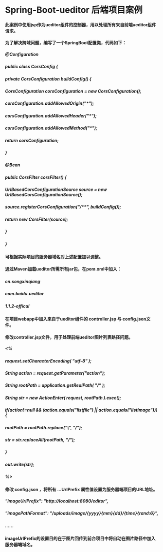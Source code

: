 # Spring-Boot-ueditor 后端项目案例

#### 此案例中使用jsp作为ueditor组件的控制器，用以处理所有来自前端ueditor组件请求。
#### 为了解决跨域问题，编写了一个SpringBoot配置类，代码如下：

##### @Configuration
##### public class CorsConfig {
##### 	private CorsConfiguration buildConfig() {
#####         CorsConfiguration corsConfiguration = new CorsConfiguration();
#####         corsConfiguration.addAllowedOrigin("*"); 
#####         corsConfiguration.addAllowedHeader("*"); 
#####         corsConfiguration.addAllowedMethod("*"); 
#####         return corsConfiguration;
#####     }
##### 
#####     @Bean
#####     public CorsFilter corsFilter() {
#####         UrlBasedCorsConfigurationSource source = new UrlBasedCorsConfigurationSource();
#####         source.registerCorsConfiguration("/**", buildConfig()); 
#####        return new CorsFilter(source);
#####     }
##### }

#### 可根据实际项目的服务器域名对上述配置加以调整。

#### 通过Maven加载ueditor所需所有jar包，在pom.xml中加入：

##### <dependency>
#####     <groupId>cn.songxinqiang</groupId>
#####     <artifactId>com.baidu.ueditor</artifactId>
#####     <version>1.1.2-offical</version>
##### </dependency>

#### 在项目webapp中加入来自于ueditor组件的 controller.jsp 与 config.json文件。
#### 修改controller.jsp文件，用于处理前端ueditor图片列表路径问题。

#####   <%
#####   request.setCharacterEncoding( "utf-8" );
##### 	String action = request.getParameter("action");  
##### 	String rootPath = application.getRealPath( "/" );
##### 	String str = new ActionEnter( request, rootPath ).exec();
##### 	if(action!=null && (action.equals("listfile") || action.equals("listimage"))){  
#####       rootPath = rootPath.replace("\\", "/");  
#####       str = str.replaceAll(rootPath, "/");  
#####   }
#####   out.write(str);
#####   %>

#### 修改 config.json ，将所有 ...UrlPrefix 属性值设置为服务器端项目的URL地址。
#####  "imageUrlPrefix": "http://localhost:8080/editor",
#####  "imagePathFormat": "/uploads/image/{yyyy}{mm}{dd}/{time}{rand:6}",
#####  ......
#### imageUrlPrefix的设置目的在于图片回传到前台项目中将自动在图片路径中加入服务器端域名。
